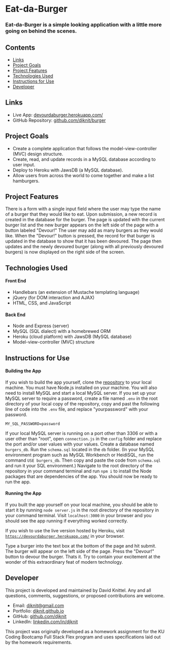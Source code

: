 # Eat-da-Burger

### Eat-da-Burger is a simple looking application with a little more going on behind the scenes.

## Contents
* [Links](#links)
* [Project Goals](#project-goals)
* [Project Features](#project-features)
* [Technologies Used](#technologies-used)
* [Instructions for Use](#instructions-for-use)
* [Developer](#developer)

## Links
* Live App: [devourdaburger.herokuapp.com/](https://devourdaburger.herokuapp.com/)
* GitHub Repository: [github.com/djknit/burger](https://github.com/djknit/burger)

## Project Goals
* Create a complete application that follows the model-view-controller (MVC) design structure.
* Create, read, and update records in a MySQL database according to user input.
* Deploy to Heroku with JawsDB (a MySQL database).
* Allow users from across the world to come together and make a list hamburgers.

## Project Features
There is a form with a single input field where the user may type the name of a burger that they would like to eat. Upon submission, a new record is created in the database for the burger. The page is updated with the current burger list and the new burger appears on the left side of the page with a button labeled "Devour!" The user may add as many burgers as they would like. When the "Devour!" button is pressed, the record for that burger is updated in the database to show that it has been devoured. The page then updates and the newly devoured burger (along with all previously devoured burgers) is now displayed on the right side of the screen.

## Technologies Used
#### Front End
* Handlebars (an extension of Mustache templating language)
* jQuery (for DOM interaction and AJAX)
* HTML, CSS, and JavaScript

#### Back End
* Node and Express (server)
* MySQL (SQL dialect) with a homebrewed ORM
* Heroku (cloud platform) with JawsDB (MySQL database)
* Model-view-controller (MVC) structure

## Instructions for Use
#### Building the App
If you wish to build the app yourself, clone the [repository](https://github.com/djknit/burger) to your local machine. You must have Node.js installed on your machine. You will also need to install MySQL and start a local MySQL server. If you set up your MySQL server to require a password, create a file named `.env` in the root directory of your local copy of the repository, copy and past the following line of code into the `.env` file, and replace "yourpassword" with your password.
```
MY_SQL_PASSWORD=password
```
If your local MySQL server is running on a port other than 3306 or with a user other than "root", open `connection.js` in the `config` folder and replace the port and/or user values with your values. Create a database named `burgers_db`. Run the `schema.sql` located in the `db` folder. (In your MySQL environment program such as MySQL Workbench or HeidiSQL, run the command `USE burgers_db`. Then copy and paste the code from `schema.sql` and run it your SQL environment.) Navigate to the root directory of the repository in your command terminal and run `npm i` to install the Node packages that are dependencies of the app. You should now be ready to run the app.

#### Running the App
If you built the app yourself on your local machine, you should be able to start it by running `node server.js` in the root directory of the repository in your command terminal. Visit `localhost:3000` in your browser and you should see the app running if everything worked correctly.

If you wish to use the live version hosted by Heroku, visit [`https://devourdaburger.herokuapp.com/`](https://devourdaburger.herokuapp.com/) in your browser.

Type a burger into the text box at the bottom of the page and hit submit. The burger will appear on the left side of the page. Press the "Devour!" button to devour the burger. Thats it. Try to contain your excitement at the wonder of this extraordinary feat of modern technology.

## Developer
This project is developed and maintained by David Knittel. Any and all questions, comments, suggestions, or proposed contributions are welcome.
* Email: [djknit@gmail.com](mailto:djknit@gmail.com)
* Portfolio: [djknit.github.io](https://djknit.github.io/)
* GitHub: [github.com/djknit](https://github.com/djknit)
* LinkedIn: [linkedin.com/in/djknit](https://www.linkedin.com/in/djknit/)

This project was originally developed as a homework assignment for the KU Coding Bootcamp Full Stack Flex program and uses specifications laid out by the homework requirements.